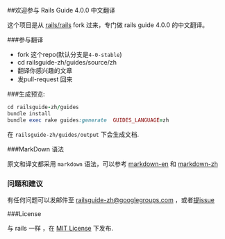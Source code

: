 ##欢迎参与 Rails Guide 4.0.0 中文翻译

这个项目是从 [rails/rails][1] fork 过来，专门做 rails guide 4.0.0 的中文翻译。

###参与翻译
- fork 这个repo(默认分支是`4-0-stable`)
- cd railsguide-zh/guides/source/zh
- 翻译你感兴趣的文章
- 发pull-request 回来

###生成预览:

``` ruby
cd railsguide-zh/guides
bundle install
bundle exec rake guides:generate  GUIDES_LANGUAGE=zh
```
在 `railsguide-zh/guides/output` 下会生成文档.



###MarkDown 语法

原文和译文都采用 `markdown` 语法，可以参考 [markdown-en][2] 和 [markdown-zh][3]



### 问题和建议

有任何问题可以发邮件至 railsguide-zh@googlegroups.com ，或者[提issue][4]


###License

与 rails 一样 ，在  [MIT License](http://www.opensource.org/licenses/MIT) 下发布.




[1]:https://github.com/rails/rails.git
[2]:http://daringfireball.net/projects/markdown/
[3]:http://wowubuntu.com/markdown/
[4]:https://github.com/rails-learning/railsguide-zh/issues

